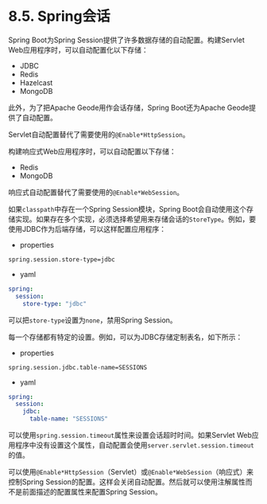 # 8.5. Spring会话

Spring Boot为Spring Session提供了许多数据存储的自动配置。构建Servlet Web应用程序时，可以自动配置化以下存储：
+ JDBC
+ Redis
+ Hazelcast
+ MongoDB

此外，为了把Apache Geode用作会话存储，Spring Boot还为Apache Geode提供了自动配置。

Servlet自动配置替代了需要使用的`@Enable*HttpSession`。

构建响应式Web应用程序时，可以自动配置以下存储：
+ Redis
+ MongoDB

响应式自动配置替代了需要使用的`@Enable*WebSession`。

如果`classpath`中存在一个Spring Session模块，Spring Boot会自动使用这个存储实现。如果存在多个实现，必须选择希望用来存储会话的`StoreType`。例如，要使用JDBC作为后端存储，可以这样配置应用程序：

+ properties

```properties
spring.session.store-type=jdbc
```

+ yaml

```yaml
spring:
  session:
    store-type: "jdbc"
```

<univ-note type="tip">

可以把`store-type`设置为`none`，禁用Spring Session。

</univ-note>

每一个存储都有特定的设置。例如，可以为JDBC存储定制表名，如下所示：

+ properties

```properties
spring.session.jdbc.table-name=SESSIONS
```

+ yaml

```yaml
spring:
  session:
    jdbc:
      table-name: "SESSIONS"
```

可以使用`spring.session.timeout`属性来设置会话超时时间。如果Servlet Web应用程序中没有设置这个属性，自动配置会使用`server.servlet.session.timeout`的值。

可以使用`@Enable*HttpSession`（Servlet）或`@Enable*WebSession`（响应式）来控制Spring Session的配置。这样会关闭自动配置。然后就可以使用注解属性而不是前面描述的配置属性来配置Spring Session。
